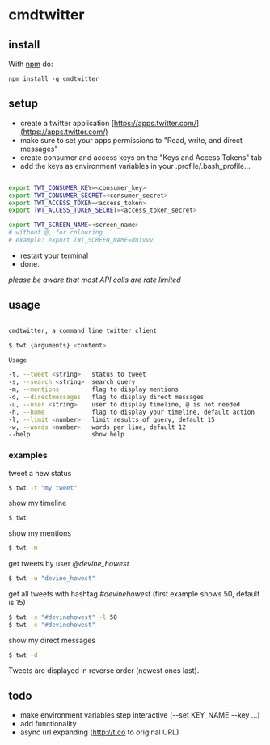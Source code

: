 # cmdtwitter

## install

With [npm](http://npmjs.org) do:

```
npm install -g cmdtwitter
```

## setup

* create a twitter application [https://apps.twitter.com/](https://apps.twitter.com/)
* make sure to set your apps permissions to "Read, write, and direct messages"
* create consumer and access keys on the "Keys and Access Tokens" tab
* add the keys as environment variables in your .profile/.bash_profile...

```bash

export TWT_CONSUMER_KEY=<consumer_key>
export TWT_CONSUMER_SECRET=<consumer_secret>
export TWT_ACCESS_TOKEN=<access_token>
export TWT_ACCESS_TOKEN_SECRET=<access_token_secret>

export TWT_SCREEN_NAME=<screen_name>
# without @, for colouring
# example: export TWT_SCREEN_NAME=duivvv

```

* restart your terminal
* done.

*please be aware that most API calls are rate limited*

## usage

```bash

cmdtwitter, a command line twitter client

$ twt {arguments} <content>

Usage

-t, --tweet <string>   status to tweet
-s, --search <string>  search query
-m, --mentions         flag to display mentions
-d, --directmessages   flag to display direct messages
-u, --user <string>    user to display timeline, @ is not needed
-h, --home             flag to display your timeline, default action
-l, --limit <number>   limit results of query, default 15
-w, --words <number>   words per line, default 12
--help                 show help

```

### examples

tweet a new status

```bash
$ twt -t "my tweet"
```

show my timeline

```bash
$ twt
```

show my mentions

```bash
$ twt -m
```

get tweets by user *@devine_howest*

```bash
$ twt -u "devine_howest"
```

get all tweets with hashtag *#devinehowest* (first example shows 50, default is 15)

```bash
$ twt -s "#devinehowest" -l 50
$ twt -s "#devinehowest"
```

show my direct messages

```bash
$ twt -d
```

Tweets are displayed in reverse order (newest ones last).

## todo

* make environment variables step interactive (--set KEY_NAME --key ...)
* add functionality
* async url expanding (http://t.co to original URL)
